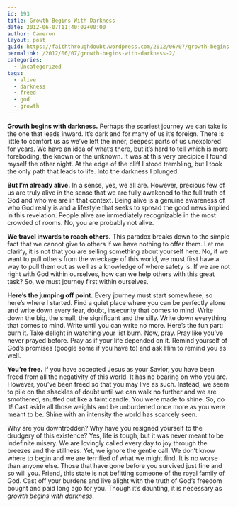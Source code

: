 ```yaml
---
id: 193
title: Growth Begins With Darkness
date: 2012-06-07T11:40:02+00:00
author: Cameron
layout: post
guid: https://faiththroughdoubt.wordpress.com/2012/06/07/growth-begins-with-darkness/
permalink: /2012/06/07/growth-begins-with-darkness-2/
categories:
  - Uncategorized
tags:
  - alive
  - darkness
  - freed
  - god
  - growth
---
```

**Growth begins with darkness.** Perhaps the scariest journey we can take is the one that leads inward. It’s dark and for many of us it’s foreign. There is little to comfort us as we’ve left the inner, deepest parts of us unexplored for years. We have an idea of what’s there, but it’s hard to tell which is more foreboding, the known or the unknown. It was at this very precipice I found myself the other night. At the edge of the cliff I stood trembling, but I took the only path that leads to life. Into the darkness I plunged.

**But I’m already alive.** In a sense, yes, we all are. However, precious few of us are truly alive in the sense that we are fully awakened to the full truth of God and who we are in that context. Being alive is a genuine awareness of who God really is and a lifestyle that seeks to spread the good news implied in this revelation. People alive are immediately recognizable in the most crowded of rooms. No, you are probably not alive.

**We travel inwards to reach others.** This paradox breaks down to the simple fact that we cannot give to others if we have nothing to offer them. Let me clarify, it is not that you are selling something about yourself here. No, if we want to pull others from the wreckage of this world, we must first have a way to pull them out as well as a knowledge of where safety is. If we are not right with God within ourselves, how can we help others with this great task? So, we must journey first within ourselves.

**Here’s the jumping off point.** Every journey must start somewhere, so here’s where I started. Find a quiet place where you can be perfectly alone and write down every fear, doubt, insecurity that comes to mind. Write down the big, the small, the significant and the silly. Write down everything that comes to mind. Write until you can write no more. Here’s the fun part: burn it. Take delight in watching your list burn. Now, pray. Pray like you’ve never prayed before. Pray as if your life depended on it. Remind yourself of God’s promises (google some if you have to) and ask Him to remind you as well.

**You’re free.** If you have accepted Jesus as your Savior, you have been freed from all the negativity of this world. It has no bearing on who you are. However, you’ve been freed so that you may live as such. Instead, we seem to pile on the shackles of doubt until we can walk no further and we are smothered, snuffed out like a faint candle. You were made to shine. So, do it! Cast aside all those weights and be unburdened once more as you were meant to be. Shine with an intensity the world has scarcely seen.

Why are you downtrodden? Why have you resigned yourself to the drudgery of this existence? Yes, life is tough, but it was never meant to be indefinite misery. We are lovingly called every day to joy through the breezes and the stillness. Yet, we ignore the gentle call. We don’t know where to begin and we are terrified of what we might find. It is no worse than anyone else. Those that have gone before you survived just fine and so will you. Friend, this state is not befitting someone of the royal family of God. Cast off your burdens and live alight with the truth of God’s freedom bought and paid long ago for you. Though it’s daunting, it is necessary as _growth begins with darkness_.